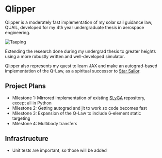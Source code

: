 # Qlipper

Qlipper is a moderately fast implementation of my solar sail guidance law, QUAIL, developed for my 4th year undergraduate thesis in aerospace engineering.

![Taeping](https://upload.wikimedia.org/wikipedia/commons/2/2d/Taeping_%28clipper%2C_1863%29_-_SLV_H91.325-1033.jpg)

Extending the research done during my undergrad thesis to greater heights using a more robustly written and well-developed simulator.

Qlipper also represents my quest to learn JAX and make an autograd-based implementation of the Q-Law, as a spiritual successor to [Star Sailor](https://github.com/itchono/star-sailor).

## Project Plans

* Milestone 1: Mirrored implementation of existing [SLyGA](https://github.com/itchono/SLyGA) repository, except all in Python
* Milestone 2: Getting autograd and jit to work so code becomes fast
* Milestone 3: Expansion of the Q-Law to include 6-element static targeting
* Milestone 4: Multibody transfers

## Infrastructure

* Unit tests are important, so those will be added
